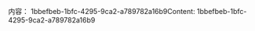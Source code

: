 <span data-ttu-id="b9082-101">内容： 1bbefbeb-1bfc-4295-9ca2-a789782a16b9</span><span class="sxs-lookup"><span data-stu-id="b9082-101">Content: 1bbefbeb-1bfc-4295-9ca2-a789782a16b9</span></span>